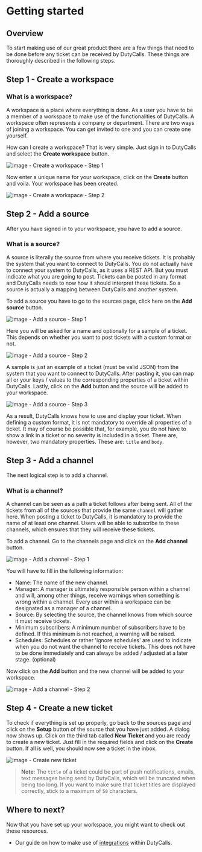 # Getting started

## Overview

To start making use of our great product there are a few things that need to be done before any ticket can be received by DutyCalls. These things are thoroughly described in the following steps.

## Step 1 - Create a workspace

### What is a workspace?

A workspace is a place where everything is done. As a user you have to be a member of a workspace to make use of the functionalities of DutyCalls. A workspace often represents a company or department. There are two ways of joining a workspace. You can get invited to one and you can create one yourself.

How can I create a workspace? That is very simple. Just sign in to DutyCalls and select the **Create workspace** button.

![image - Create a workspace - Step 1](images/create-workspace-1.png)

Now enter a unique name for your workspace, click on the **Create** button and voila. Your workspace has been created.

![image - Create a workspace - Step 2](images/create-workspace-2.png)

## Step 2 - Add a source

After you have signed in to your workspace, you have to add a source.

### What is a source?

A source is literally the source from where you receive tickets. It is probably the system that you want to connect to DutyCalls. You do not actually have to connect your system to DutyCalls, as it uses a REST API. But you must indicate what you are going to post. Tickets can be posted in any format and DutyCalls needs to now how it should interpret these tickets. So a source is actually a mapping between DutyCalls and another system.

To add a source you have to go to the sources page, click here on the **Add source** button.

![image - Add a source - Step 1](images/add-source-1.png)

Here you will be asked for a name and optionally for a sample of a ticket. This depends on whether you want to post tickets with a custom format or not.

![image - Add a source - Step 2](images/add-source-2.png)

A sample is just an example of a ticket (must be valid JSON) from the system that you want to connect to DutyCalls. After pasting it, you can map all or your keys / values to the corresponding properties of a ticket within DutyCalls. Lastly, click on the **Add** button and the source will be added to your workspace.

![image - Add a source - Step 3](images/add-source-3.png)

As a result, DutyCalls knows how to use and display your ticket. When defining a custom format, it is not mandatory to override all properties of a ticket. It may of course be possible that, for example, you do not have to show a link in a ticket or no severity is included in a ticket. There are, however, two mandatory properties. These are: `title` and `body`.

## Step 3 - Add a channel

The next logical step is to add a channel.

### What is a channel?

A channel can be seen as a path a ticket follows after being sent. All of the tickets from all of the sources that provide the same `channel` will gather here. When posting a ticket to DutyCalls, it is mandatory to provide the name of at least one channel. Users will be able to subscribe to these channels, which ensures that they will receive these tickets.

To add a channel. Go to the channels page and click on the **Add channel** button.

![image - Add a channel - Step 1](images/add-channel-1.png)

You will have to fill in the following information:

* Name: The name of the new channel.
* Manager: A manager is ultimately responsible person within a channel and will, among other things, receive warnings when something is wrong within a channel. Every user within a workspace can be designated as a manager of a channel.
* Source: By selecting the source, the channel knows from which source it must receive tickets.
* Minimum subscribers: A minimum number of subscribers have to be defined. If this minimum is not reached, a warning will be raised.
* Schedules: Schedules or rather 'ignore schedules' are used to indicate when you do not want the channel to receive tickets. This does not have to be done immediately and can always be added / adjusted at a later stage. (optional)

Now click on the **Add** button and the new channel will be added to your workspace.

![image - Add a channel - Step 2](images/add-channel-2.png)

## Step 4 - Create a new ticket

To check if everything is set up properly, go back to the sources page and click on the **Setup** button of the source that you have just added.
A dialog now shows up. Click on the third tab called **New Ticket** and you are ready to create a new ticket. Just fill in the required fields
and click on the **Create** button. If all is well, you should now see a ticket in the inbox.

![image - Create new ticket](images/setup-source-dialog-2.png)

> **Note**: The `title` of a ticket could be part of push notifications, emails, text messages being send by DutyCalls, which will be truncated when being too long. If you want to make sure that ticket titles are displayed correctly, stick to a maximum of `50` characters.

## Where to next?

Now that you have set up your workspace, you might want to check out these resources.

* Our guide on how to make use of [integrations](integrations.md) within DutyCalls.
